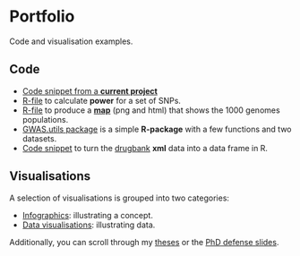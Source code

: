 # Portfolio

Code and visualisation examples.

## Code

- [Code snippet from a **current project**](code/drugbank2dfr.R) 
- [R-file](code/power_calc.R) to calculate **power** for a set of SNPs.
- [R-file](https://github.com/sinarueeger/map-1000genomes/blob/master/map-1000genomes-populations.R) to produce a [**map**](https://github.com/sinarueeger/map-1000genomes/blob/master/map-1000genomes-populations.png) (png and html) that shows the 1000 genomes populations.
- [GWAS.utils package](https://github.com/sinarueeger/GWAS.utils) is a simple **R-package** with a few functions and two datasets.
- [Code snippet](code/drugbank2dfr.R) to turn the [drugbank](https://www.drugbank.ca/) **xml** data into a data frame in R.

## Visualisations

A selection of visualisations is grouped into two categories:

- [Infographics](visualisations/infoviz/): illustrating a concept.
- [Data visualisations](visualisations/dataviz/): illustrating data.

Additionally, you can scroll through my [theses](theses/) or the [PhD defense slides](https://sinarueeger.github.io/publicdefense/slides#1).
